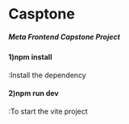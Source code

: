 # Casptone

##### Meta Frontend Capstone Project

#### 1)npm install

:Install the dependency

#### 2)npm run dev

:To start the vite project
